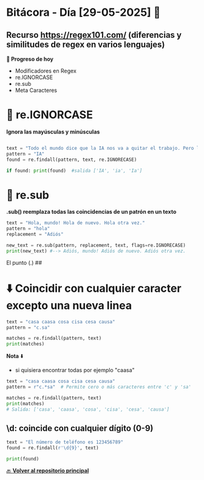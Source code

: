 ﻿# Bitácora - Día [29-05-2025] 🚀

## Recurso https://regex101.com/ (diferencias y similitudes de regex en varios lenguajes)

**📌 Progreso de hoy**

- Modificadores en Regex
- re.IGNORCASE
- re.sub
- Meta Caracteres 

# 🔄 re.IGNORCASE
**Ignora las mayúsculas y minúsculas**
```python

text = "Todo el mundo dice que la IA nos va a quitar el trabajo. Pero la ia no es tan mala. ¡Viva la Ia!"
pattern = "IA"
found = re.findall(pattern, text, re.IGNORECASE)

if found: print(found)  #salida ['IA', 'ia', 'Ia']
```

# 🔄 re.sub
**.sub() reemplaza todas las coincidencias de un patrón en un texto**
```python
text = "Hola, mundo! Hola de nuevo. Hola otra vez."
pattern = "hola"
replacement = "Adiós"

new_text = re.sub(pattern, replacement, text, flags=re.IGNORECASE)
print(new_text) #--> Adiós, mundo! Adiós de nuevo. Adiós otra vez.
```

 El punto (.) ##
# ⬇️ Coincidir con cualquier caracter excepto una nueva linea

```python
text = "casa caasa cosa cisa cesa causa"
pattern = "c.sa"

matches = re.findall(pattern, text)
print(matches)
```
**Nota** ⬇️
- si quisiera encontrar todas por ejemplo "caasa"
```python
text = "casa caasa cosa cisa cesa causa"
pattern = r"c.*sa"  # Permite cero o más caracteres entre 'c' y 'sa'

matches = re.findall(pattern, text)
print(matches)  
# Salida: ['casa', 'caasa', 'cosa', 'cisa', 'cesa', 'causa']
```

## \d: coincide con cualquier dígito (0-9) ##

```python
text = "El número de teléfono es 123456789"
found = re.findall(r'\d{9}', text)

print(found)
```



[🔙 **Volver al repositorio principal**](https://github.com/Motorbuzzard880/Diario_de_Aprendizaje_Python_Curso_Midudev)  
